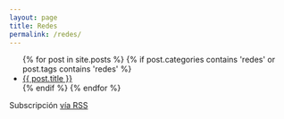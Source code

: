 ```yaml
---
layout: page
title: Redes
permalink: /redes/
---
```


<div class="home">

  <ul class="posts">
    {% for post in site.posts %}
    {% if post.categories contains 'redes' or post.tags contains 'redes' %}
      <li>
        <!-- <span class="post-date">{{ post.date | date: "%b %-d, %Y" }}</span> -->
        <a class="post-link" href="{{ post.url | prepend: site.baseurl }}">{{ post.title }}</a>
      </li>
    {% endif %}
    {% endfor %}
  </ul>

  <p class="rss-subscribe">Subscripci&oacute;n <a href="{{ "/feed.xml" | prepend: site.baseurl }}">v&iacute;a RSS</a></p>

</div>
